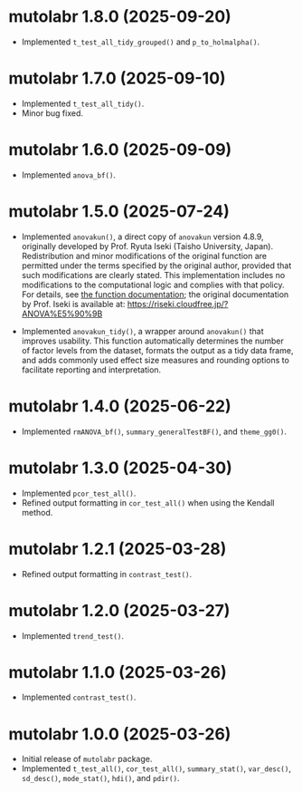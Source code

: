 # mutolabr 1.8.0 (2025-09-20)
* Implemented `t_test_all_tidy_grouped()` and `p_to_holmalpha()`.

# mutolabr 1.7.0 (2025-09-10)
* Implemented `t_test_all_tidy()`.
* Minor bug fixed.

# mutolabr 1.6.0 (2025-09-09)
* Implemented `anova_bf()`.

# mutolabr 1.5.0 (2025-07-24)
* Implemented `anovakun()`, a direct copy of `anovakun` version 4.8.9, originally developed by Prof. Ryuta Iseki (Taisho University, Japan). Redistribution and minor modifications of the original function are permitted under the terms specified by the original author, provided that such modifications are clearly stated. This implementation includes no modifications to the computational logic and complies with that policy. For details, see [the function documentation](https://mutopsy.github.io/mutolabr/reference/anovakun.html); the original documentation by Prof. Iseki is available at: https://riseki.cloudfree.jp/?ANOVA%E5%90%9B

* Implemented `anovakun_tidy()`, a wrapper around `anovakun()` that improves usability. This function automatically determines the number of factor levels from the dataset, formats the output as a tidy data frame, and adds commonly used effect size measures and rounding options to facilitate reporting and interpretation.

# mutolabr 1.4.0 (2025-06-22)   
* Implemented `rmANOVA_bf()`, `summary_generalTestBF()`, and `theme_gg0()`.

# mutolabr 1.3.0 (2025-04-30)   
* Implemented `pcor_test_all()`.
* Refined output formatting in `cor_test_all()` when using the Kendall method.

# mutolabr 1.2.1 (2025-03-28)   
* Refined output formatting in `contrast_test()`.

# mutolabr 1.2.0 (2025-03-27)   
* Implemented `trend_test()`.

# mutolabr 1.1.0 (2025-03-26)   
* Implemented `contrast_test()`.

# mutolabr 1.0.0 (2025-03-26)   
* Initial release of `mutolabr` package.
* Implemented `t_test_all()`, `cor_test_all()`, `summary_stat()`, `var_desc()`, `sd_desc()`, `mode_stat()`, `hdi()`, and `pdir()`.
